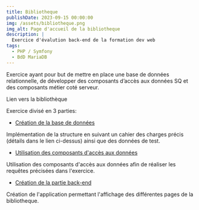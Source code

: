 ```yaml
---
title: Bibliotheque
publishDate: 2023-09-15 00:00:00
img: /assets/bibliotheque.png
img_alt: Page d'accueil de la bibliotheque
description: |
  Exercice d'évalution back-end de la formation dev web
tags:
  - PHP / Symfony
  - BdD MariaDB
---
```


Exercice ayant pour but de mettre en place une base de données relationnelle, de développer des composants d’accès aux données SQ et des composants métier coté serveur.

Lien vers la bibliothèque

Exercice divisé en 3 parties:

- [Création de la base de données](https://github.com/sebastien-76/bibliotheque/blob/main/doc/ECF_Back-Part_1.md)

Implémentation de la structure en suivant un cahier des charges précis (détails dans le lien ci-dessus) ainsi que des données de test.

- [Utilisation des composants d'accès aux données](https://github.com/sebastien-76/bibliotheque/blob/main/doc/ECF_Back-Part_2.md)

Utilisation des composants d'accès aux données afin de réaliser les requêtes précisées dans l'exercice.

- [Création de la partie back-end](https://github.com/sebastien-76/bibliotheque/blob/main/doc/ECF_Back-Part_3.md)

Création de l'application permettant l'affichage des différentes pages de la bibliotheque.


